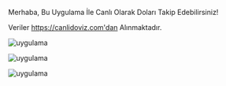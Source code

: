 Merhaba, Bu Uygulama İle Canlı Olarak Doları Takip Edebilirsiniz!

Veriler https://canlidoviz.com'dan Alınmaktadır.


![uygulama](https://image.prntscr.com/image/woVqyJ8ETjGN2YBrDzcSGA.png)

![uygulama](https://image.prntscr.com/image/1A71Vm1qQzWXmXpfiR8XsA.png)

![uygulama](https://image.prntscr.com/image/lciAUwJrQrO65wM1bhxrvg.png)
